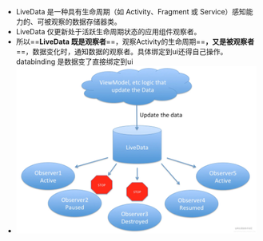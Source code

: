 - LiveData 是一种具有生命周期（如 Activity、Fragment 或 Service）感知能力的、可被观察的数据存储器类。
- LiveData 仅更新处于活跃生命周期状态的应用组件观察者。
- 所以==**LiveData 既是观察者**==，观察Activity的生命周期==**，又是被观察者**==，数据变化时，通知数据的观察者。具体绑定到ui还得自己操作。databinding 是数据变了直接绑定到ui
- ![image.png](../assets/image_1684422110817_0.png)